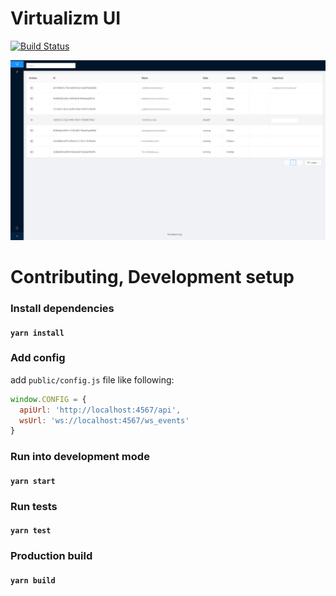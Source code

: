 # Virtualizm UI
[![Build Status](https://travis-ci.org/virtualizm/virtualizm-ui.svg?branch=master)](https://travis-ci.org/virtualizm/virtualizm-ui)


![Virtualizm UI](doc/virtualizm-ui-vm.png)

# Contributing, Development setup

### Install dependencies
#### `yarn install`

### Add config

add `public/config.js` file like following:
```js
window.CONFIG = {
  apiUrl: 'http://localhost:4567/api',
  wsUrl: 'ws://localhost:4567/ws_events'
}
```

### Run into development mode
#### `yarn start`

### Run tests
#### `yarn test`

### Production build
#### `yarn build`
